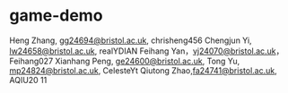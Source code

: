 # game-demo
Heng Zhang, gg24694@bristol.ac.uk, chrisheng456
Chengjun Yi, lw24658@bristol.ac.uk, realYDIAN
Feihang Yan，vj24070@bristol.ac.uk，Feihang027
Xianhang Peng, ge24600@bristol.ac.uk,
Tong Yu, mp24824@bristol.ac.uk, CelesteYt
Qiutong Zhao,fa24741@bristol.ac.uk, AQIU20
11